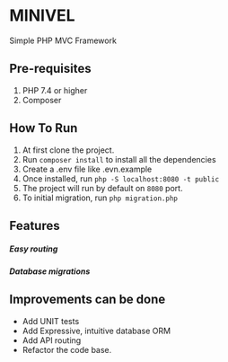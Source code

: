 # MINIVEL

Simple PHP MVC Framework

## Pre-requisites

1. PHP 7.4 or higher
2. Composer

## How To Run

1. At first clone the project.
2. Run `composer install` to install all the dependencies
3. Create a .env file like .evn.example
4. Once installed, run `php -S localhost:8080 -t public`
5. The project will run by default on `8080` port.
6. To initial migration, run `php migration.php` 

## Features

##### Easy routing
##### Database migrations

## Improvements can be done

- Add UNIT tests
- Add Expressive, intuitive database ORM
- Add API routing
- Refactor the code base.